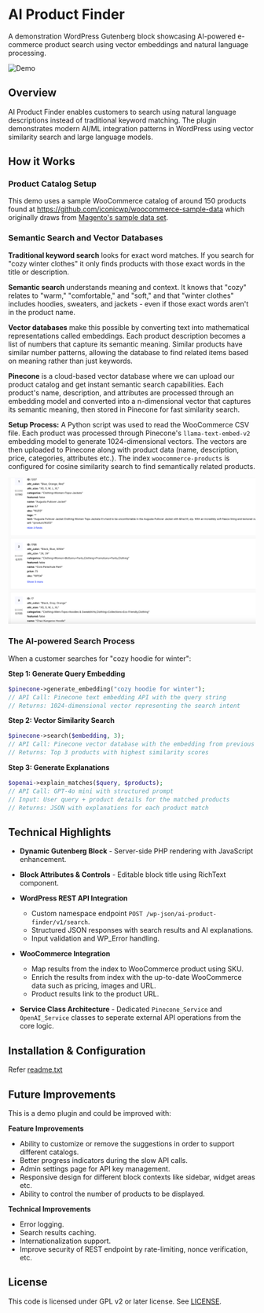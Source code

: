 # AI Product Finder

A demonstration WordPress Gutenberg block showcasing AI-powered e-commerce product search using vector embeddings and natural language processing.

![Demo](assets/demo.gif)

## Overview

AI Product Finder enables customers to search using natural language descriptions instead of traditional keyword matching. The plugin demonstrates modern AI/ML integration patterns in WordPress using vector similarity search and large language models.

## How it Works

### Product Catalog Setup

This demo uses a sample WooCommerce catalog of around 150 products found at https://github.com/iconicwp/woocommerce-sample-data which originally draws from [Magento's sample data set](https://github.com/magento/magento2-sample-data). 

### Semantic Search and Vector Databases

**Traditional keyword search** looks for exact word matches. If you search for "cozy winter clothes" it only finds products with those exact words in the title or description.

**Semantic search** understands meaning and context. It knows that "cozy" relates to "warm," "comfortable," and "soft," and that "winter clothes" includes hoodies, sweaters, and jackets - even if those exact words aren't in the product name.

**Vector databases** make this possible by converting text into mathematical representations called embeddings. Each product description becomes a list of numbers that capture its semantic meaning. Similar products have similar number patterns, allowing the database to find related items based on meaning rather than just keywords.

**Pinecone** is a cloud-based vector database where we can upload our product catalog and get instant semantic search capabilities. Each product's name, description, and attributes are processed through an embedding model and converted into a n-dimensional vector that captures its semantic meaning, then stored in Pinecone for fast similarity search.

**Setup Process:** A Python script was used to read the WooCommerce CSV file. Each product was processed through Pinecone's `llama-text-embed-v2` embedding model to generate 1024-dimensional vectors. The vectors are then uploaded to Pinecone along with product data (name, description, price, categories, attributes etc.). The index `woocommerce-products` is configured for cosine similarity search to find semantically related products.

![Pinecone index](assets/pinecone-index.png)

### The AI-powered Search Process

When a customer searches for "cozy hoodie for winter":

**Step 1: Generate Query Embedding**
```php
$pinecone->generate_embedding("cozy hoodie for winter");
// API Call: Pinecone text embedding API with the query string
// Returns: 1024-dimensional vector representing the search intent
```

**Step 2: Vector Similarity Search**
```php
$pinecone->search($embedding, 3);
// API Call: Pinecone vector database with the embedding from previous step
// Returns: Top 3 products with highest similarity scores
```

**Step 3: Generate Explanations**
```php
$openai->explain_matches($query, $products);
// API Call: GPT-4o mini with structured prompt 
// Input: User query + product details for the matched products
// Returns: JSON with explanations for each product match
```

## Technical Highlights

* **Dynamic Gutenberg Block** - Server-side PHP rendering with JavaScript enhancement.

* **Block Attributes & Controls** - Editable block title using RichText component.

* **WordPress REST API Integration**
   - Custom namespace endpoint `POST /wp-json/ai-product-finder/v1/search`.
   - Structured JSON responses with search results and AI explanations.
   - Input validation and WP_Error handling.

* **WooCommerce Integration**
   - Map results from the index to WooCommerce product using SKU. 
   - Enrich the results from index with the up-to-date WooCommerce data such as pricing, images and URL.
   - Product results link to the product URL.

* **Service Class Architecture** - Dedicated `Pinecone_Service` and `OpenAI_Service` classes to seperate external API operations from the core logic.

## Installation & Configuration

Refer [readme.txt](./readme.txt)

## Future Improvements

This is a demo plugin and could be improved with:

**Feature Improvements**
- Ability to customize or remove the suggestions in order to support different catalogs.
- Better progress indicators during the slow API calls.
- Admin settings page for API key management.
- Responsive design for different block contexts like sidebar, widget areas etc.
- Ability to control the number of products to be displayed.

**Technical Improvements**
- Error logging.  
- Search results caching.
- Internationalization support.
- Improve security of REST endpoint by rate-limiting, nonce verification, etc.

## License

This code is licensed under GPL v2 or later license. See [LICENSE](./LICENSE).
